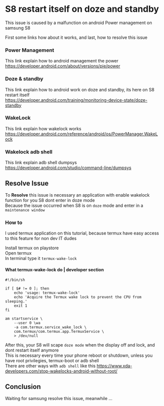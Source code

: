 # S8 restart itself on doze and standby
This issue is caused by a malfunction on android Power management on samsung S8  

First some links how about it works, and last, how to resolve this issue  


### Power Management
This link explain how to android management the power  
https://developer.android.com/about/versions/pie/power

### Doze & standby
This link explain how to android work on doze and standby, its here on S8 restart itself  
https://developer.android.com/training/monitoring-device-state/doze-standby


### WakeLock
This link explain how wakelock works  
https://developer.android.com/reference/android/os/PowerManager.WakeLock

### Wakelock adb shell
This link explain adb shell dumpsys  
https://developer.android.com/studio/command-line/dumpsys

## Resolve Issue
To **Resolve** this issue is necessary an application with enable wakelock function for you S8 dont enter in doze mode  
Because the issue occurred when S8 is on `doze` mode and enter in a `maintenance window`

### How to
I used termux application on this tutorial, because termux have easy access to this feature for non dev IT dudes  

Install termux on playstore  
Open termux  
In terminal type it `termux-wake-lock`

#### What termux-wake-lock do | developer section
```
#!/bin/sh

if [ $# != 0 ]; then
	echo 'usage: termux-wake-lock'
	echo 'Acquire the Termux wake lock to prevent the CPU from sleeping.'
	exit 1
fi

am startservice \
	--user 0 \wa
	-a com.termux.service_wake_lock \
	com.termux/com.termux.app.TermuxService \
	> /dev/null
```

After this, your S8 will scape `doze mode` when the display off and lock, and dont restart itself anymore  
This is necessary every time your phone reboot or shutdown, unless you have root privilegies, termux-boot or adb shell  
There are other ways with `adb shell` like this  https://www.xda-developers.com/stop-wakelocks-android-without-root/


## Conclusion
Waiting for samsung resolve this issue, meanwhile ...
